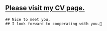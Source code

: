 ## [Please visit my CV page.](https://peilingliu.github.io/)
```
## Nice to meet you, 
## I look forward to cooperating with you.🤝
```
